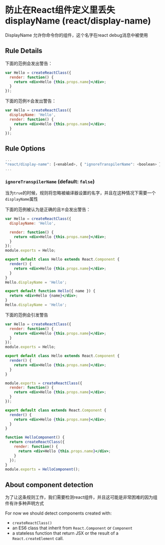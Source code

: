# 防止在React组件定义里丢失displayName (react/display-name)

DisplayName 允许你命令你的组件，这个名字在react debug消息中被使用

## Rule Details

下面的范例会发出警告：

```jsx
var Hello = createReactClass({
  render: function() {
    return <div>Hello {this.props.name}</div>;
  }
});
```

下面的范例```不```会发出警告：

```jsx
var Hello = createReactClass({
  displayName: 'Hello',
  render: function() {
    return <div>Hello {this.props.name}</div>;
  }
});
```

## Rule Options

```js
...
"react/display-name": [<enabled>, { "ignoreTranspilerName": <boolean> }]
...
```

### `ignoreTranspilerName` (default: `false`)

当为`true`的时候，规则将忽略被编译器设置的名字，并且在这种情况下需要一个`displayName`属性

下面的范例被认为是正确的且```不```会发出警告：

```jsx
var Hello = createReactClass({
  displayName: 'Hello',

  render: function() {
    return <div>Hello {this.props.name}</div>;
  }
});
module.exports = Hello;
```

```jsx
export default class Hello extends React.Component {
  render() {
    return <div>Hello {this.props.name}</div>;
  }
}
Hello.displayName = 'Hello';
```

```jsx
export default function Hello({ name }) {
  return <div>Hello {name}</div>;
}
Hello.displayName = 'Hello';
```

下面的范例会引发警告

```jsx
var Hello = createReactClass({
  render: function() {
    return <div>Hello {this.props.name}</div>;
  }
});
module.exports = Hello;
```

```jsx
export default class Hello extends React.Component {
  render() {
    return <div>Hello {this.props.name}</div>;
  }
}
```

```jsx
module.exports = createReactClass({
  render: function() {
    return <div>Hello {this.props.name}</div>;
  }
});
```

```jsx
export default class extends React.Component {
  render() {
    return <div>Hello {this.props.name}</div>;
  }
}
```

```jsx
function HelloComponent() {
  return createReactClass({
    render: function() {
      return <div>Hello {this.props.name}</div>;
    }
  });
}
module.exports = HelloComponent();
```

## About component detection

为了让这条规则工作，我们需要检测react组件，并且这可能是非常困难的因为组件有许多种声明方式

For now we should detect components created with:

* `createReactClass()`
* an ES6 class that inherit from `React.Component` or `Component`
* a stateless function that return JSX or the result of a `React.createElement` call.
